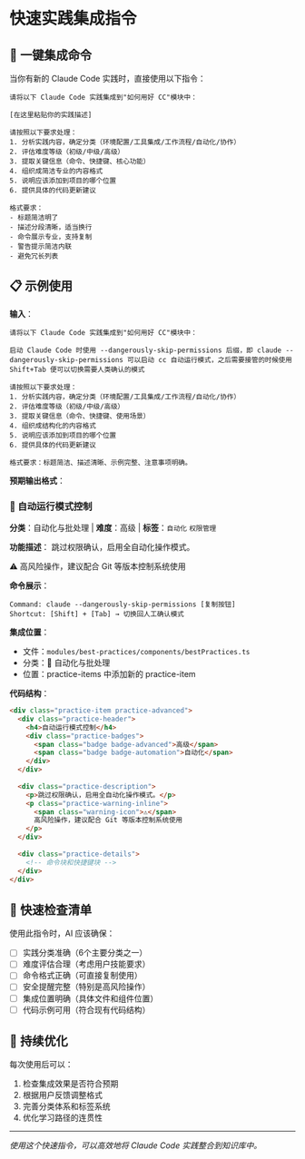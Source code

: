# 快速实践集成指令

## 🚀 一键集成命令

当你有新的 Claude Code 实践时，直接使用以下指令：

```
请将以下 Claude Code 实践集成到"如何用好 CC"模块中：

[在这里粘贴你的实践描述]

请按照以下要求处理：
1. 分析实践内容，确定分类（环境配置/工具集成/工作流程/自动化/协作）
2. 评估难度等级（初级/中级/高级）
3. 提取关键信息（命令、快捷键、核心功能）
4. 组织成简洁专业的内容格式
5. 说明应该添加到项目的哪个位置
6. 提供具体的代码更新建议

格式要求：
- 标题简洁明了
- 描述分段清晰，适当换行
- 命令展示专业，支持复制
- 警告提示简洁内联
- 避免冗长列表
```

## 📋 示例使用

**输入**：
```
请将以下 Claude Code 实践集成到"如何用好 CC"模块中：

启动 Claude Code 时使用 --dangerously-skip-permissions 后缀，即 claude --dangerously-skip-permissions 可以启动 cc 自动运行模式，之后需要接管的时候使用 Shift+Tab 便可以切换需要人类确认的模式

请按照以下要求处理：
1. 分析实践内容，确定分类（环境配置/工具集成/工作流程/自动化/协作）
2. 评估难度等级（初级/中级/高级）
3. 提取关键信息（命令、快捷键、使用场景）
4. 组织成结构化的内容格式
5. 说明应该添加到项目的哪个位置
6. 提供具体的代码更新建议

格式要求：标题简洁、描述清晰、示例完整、注意事项明确。
```

**预期输出格式**：

### 🤖 自动运行模式控制
**分类**：自动化与批处理 | **难度**：高级 | **标签**：`自动化` `权限管理`

**功能描述**：
跳过权限确认，启用全自动化操作模式。

⚠️ 高风险操作，建议配合 Git 等版本控制系统使用

**命令展示**：
```
Command: claude --dangerously-skip-permissions [复制按钮]
Shortcut: [Shift] + [Tab] → 切换回人工确认模式
```

**集成位置**：
- 文件：`modules/best-practices/components/bestPractices.ts`
- 分类：🤖 自动化与批处理
- 位置：practice-items 中添加新的 practice-item

**代码结构**：
```html
<div class="practice-item practice-advanced">
  <div class="practice-header">
    <h4>自动运行模式控制</h4>
    <div class="practice-badges">
      <span class="badge badge-advanced">高级</span>
      <span class="badge badge-automation">自动化</span>
    </div>
  </div>
  
  <div class="practice-description">
    <p>跳过权限确认，启用全自动化操作模式。</p>
    <p class="practice-warning-inline">
      <span class="warning-icon">⚠️</span>
      高风险操作，建议配合 Git 等版本控制系统使用
    </p>
  </div>
  
  <div class="practice-details">
    <!-- 命令块和快捷键块 -->
  </div>
</div>
```

## 🎯 快速检查清单

使用此指令时，AI 应该确保：

- [ ] 实践分类准确（6个主要分类之一）
- [ ] 难度评估合理（考虑用户技能要求）
- [ ] 命令格式正确（可直接复制使用）
- [ ] 安全提醒完整（特别是高风险操作）
- [ ] 集成位置明确（具体文件和组件位置）
- [ ] 代码示例可用（符合现有代码结构）

## 🔄 持续优化

每次使用后可以：
1. 检查集成效果是否符合预期
2. 根据用户反馈调整格式
3. 完善分类体系和标签系统
4. 优化学习路径的连贯性

---

*使用这个快速指令，可以高效地将 Claude Code 实践整合到知识库中。*
